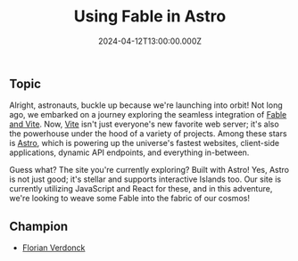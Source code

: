 ﻿---
title: "Using Fable in Astro"
preview: "Using Fable in Astro"
isDraft: true
date: 2024-04-12T13:00:00.000Z
id: "2024/04/12"
champion: "Florian Verdonck"
zoomLink: "https://us06web.zoom.us/j/82044654575?pwd=PumXA7A8qtEug22wrKpx43kXGIypKI.1"
zoomPasscode: "astro"
issueLink: ""
company: "https://nojaf.com"
youtubeId: "ybyrNQIesWo"
---

## Topic

Alright, astronauts, buckle up because we're launching into orbit! Not long ago, we embarked on a journey exploring the seamless integration of [Fable and Vite](./2023-02-23.md). Now, [Vite](https://vitejs.dev/) isn't just everyone's new favorite web server; it's also the powerhouse under the hood of a variety of projects. Among these stars is [Astro](https://astro.build/), which is powering up the universe's fastest websites, client-side applications, dynamic API endpoints, and everything in-between.

Guess what? The site you're currently exploring? Built with Astro! Yes, Astro is not just good; it's stellar and supports interactive Islands too. Our site is currently utilizing JavaScript and React for these, and in this adventure, we're looking to weave some Fable into the fabric of our cosmos!

## Champion

- [Florian Verdonck](https://github.com/nojaf)
